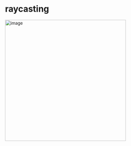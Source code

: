 # raycasting
<img width="398" alt="image" src="https://user-images.githubusercontent.com/87090382/233865983-b6477ee6-2a60-4a55-a4da-b948ea2957c4.png">
